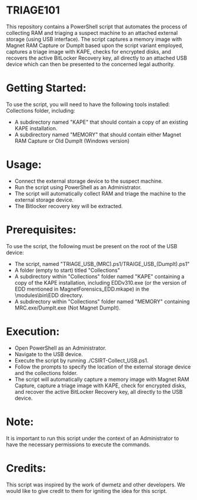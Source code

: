 # TRIAGE101

This repository contains a PowerShell script that automates the process of collecting RAM and triaging a suspect machine to an attached external storage (using USB interface). The script captures a memory image with Magnet RAM Capture or DumpIt based upon the script variant employed, captures a triage image with KAPE, checks for encrypted disks, and recovers the active BitLocker Recovery key, all directly to an attached USB device which can then be presented to the concerned legal authority.

# Getting Started:

To use the script, you will need to have the following tools installed:
Collections folder, including:
- A subdirectory named "KAPE" that should contain a copy of an existing KAPE installation.
- A subdirectory named "MEMORY" that should contain either Magnet RAM Capture or Old DumpIt (Windows version)

# Usage:

- Connect the external storage device to the suspect machine.
- Run the script using PowerShell as an Administrator.
- The script will automatically collect RAM and triage the machine to the external storage device.
- The Bitlocker recovery key will be extracted.

# Prerequisites:

To use the script, the following must be present on the root of the USB device:
- The script, named "TRIAGE_USB_(MRC).ps1/TRAIGE_USB_(DumpIt).ps1"
- A folder (empty to start) titled "Collections"
- A subdirectory within "Collections" folder named "KAPE" containing a copy of the KAPE installation, including EDDv310.exe (or the version of EDD mentioned in MagnetForensics_EDD.mkape) in the \modules\bin\EDD directory.
- A subdirectory within "Collections" folder named "MEMORY" containing MRC.exe/DumpIt.exe (Not Magnet DumpIt).

# Execution:

- Open PowerShell as an Administrator.
- Navigate to the USB device.
- Execute the script by running ./CSIRT-Collect_USB.ps1.
- Follow the prompts to specify the location of the external storage device and the collections folder.
- The script will automatically capture a memory image with Magnet RAM Capture, capture a triage image with KAPE, check for encrypted disks, and recover the active BitLocker Recovery key, all directly to the USB device.

# Note: 
It is important to run this script under the context of an Administrator to have the necessary permissions to execute the commands.

# Credits:
This script was inspired by the work of dwmetz and other developers. We would like to give credit to them for igniting the idea for this script.
